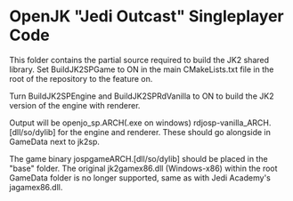 # OpenJK "Jedi Outcast" Singleplayer Code #

This folder contains the partial source required to build the JK2 shared library.  Set BuildJK2SPGame to ON in the main CMakeLists.txt file in the root of the repository to the feature on.

Turn BuildJK2SPEngine and BuildJK2SPRdVanilla to ON to build the JK2 version of the engine with renderer.

Output will be openjo_sp.ARCH(.exe on windows) rdjosp-vanilla_ARCH.[dll/so/dylib] for the engine and renderer.
These should go alongside in GameData next to jk2sp.

The game binary jospgameARCH.[dll/so/dylib] should be placed in the "base" folder.  The original jk2gamex86.dll (Windows-x86) within the root GameData folder is no longer supported, same as with Jedi Academy's jagamex86.dll.
